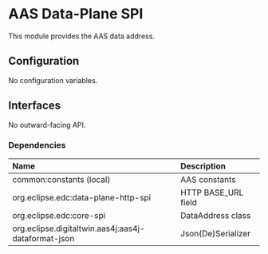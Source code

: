 # AAS Data-Plane SPI

This module provides the AAS data address.

## Configuration

No configuration variables.

## Interfaces

No outward-facing API.

### Dependencies

| Name                                                | Description             |
|:----------------------------------------------------|:------------------------|
| common:constants (local)                            | AAS constants           |
| org.eclipse.edc:data-plane-http-spi                 | HTTP BASE_URL field     |
| org.eclipse.edc:core-spi                            | DataAddress class       |
| org.eclipse.digitaltwin.aas4j:aas4j-dataformat-json | Json(De)Serializer      |
